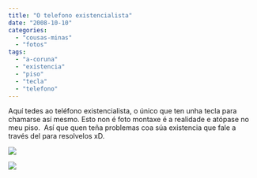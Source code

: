```yaml
---
title: "O telefono existencialista"
date: "2008-10-10"
categories: 
  - "cousas-minas"
  - "fotos"
tags: 
  - "a-coruna"
  - "existencia"
  - "piso"
  - "tecla"
  - "telefono"
---
```


Aquí tedes ao teléfono existencialista, o único que ten unha tecla para chamarse así mesmo. Esto non é foto montaxe é a realidade e atópase no meu piso.  Así que quen teña problemas coa súa existencia que fale a través del para resolvelos xD.

[![          ](images/telefono1.jpg)](http://pablobelay.es/wp-content/gallery/curiosidades/telefono1.jpg)

[![          ](images/telefono2.jpg)](http://pablobelay.es/wp-content/gallery/curiosidades/telefono2.jpg)
